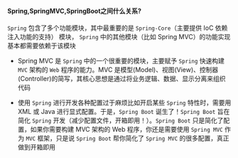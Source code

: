 #### Spring,SpringMVC,SpringBoot之间什么关系?

`Spring` 包含了多个功能模块，其中最重要的是 `Spring-Core`（主要提供 IoC 依赖注入功能的支持） 模块， `Spring` 中的其他模块（比如 Spring MVC）的功能实现基本都需要依赖于该模块

- Spring MVC 是 `Spring` 中的一个很重要的模块，主要赋予 `Spring` 快速构建 `MVC` 架构的 `Web` 程序的能力。MVC 是模型(Model)、视图(View)、控制器(Controller)的简写，其核心思想是通过将业务逻辑、数据、显示分离来组织代码

- 使用 `Spring` 进行开发各种配置过于麻烦比如开启某些 `Spring` 特性时，需要用 XML 或 Java 进行显式配置。于是，`Spring Boot` 诞生了！`Spring Boot` 旨在简化 `Spring` 开发（减少配置文件，开箱即用！）。`Spring Boot` 只是简化了配置，如果你需要构建 MVC 架构的 Web 程序，你还是需要使用 `Spring MVC` 作为 `MVC` 框架，只是说 `Spring Boot` 帮你简化了 `Spring MVC` 的很多配置，真正做到开箱即用
